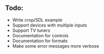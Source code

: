 Todo:
---------

* Write crop/SDL example
* Support devices with multiple inputs
* Support TV tuners
* Documentation for controls
* Documentation for formats
* Make some error messages more verbose
